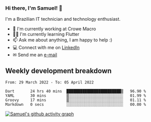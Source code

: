 ### Hi there, I'm Samuel! 👋

I'm a Brazilian IT technician and technology enthusiast.

- 🏢 I'm currently working at Crowe Macro
- 👨‍💻 I'm currently learning Flutter
- 📫 Ask me about anything, I am happy to help :)
- 💻 Connect with me on [LinkedIn](https://www.linkedin.com/in/samuel-s-marques/)
- ✉ Send me an [e-mail](mailto:samuel.s.marques@protonmail.com)

## Weekly development breakdown
<!--START_SECTION:waka-->

```text
From: 29 March 2022 - To: 05 April 2022

Dart       24 hrs 40 mins  ████████████████████████▒   96.90 %
YAML       30 mins         ▒░░░░░░░░░░░░░░░░░░░░░░░░   01.99 %
Groovy     17 mins         ▒░░░░░░░░░░░░░░░░░░░░░░░░   01.11 %
Markdown   0 secs          ░░░░░░░░░░░░░░░░░░░░░░░░░   00.00 %
```

<!--END_SECTION:waka-->

[![Samuel's github activity graph](https://activity-graph.herokuapp.com/graph?username=samuel-s-marques&theme=react-dark)](https://github.com/samuel-s-marques)
